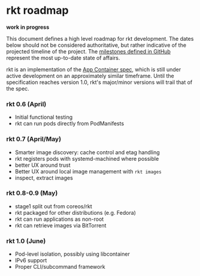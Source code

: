 # rkt roadmap

**work in progress**

This document defines a high level roadmap for rkt development.
The dates below should not be considered authoritative, but rather indicative of the projected timeline of the project.
The [milestones defined in GitHub](https://github.com/coreos/rkt/milestones) represent the most up-to-date state of affairs.

rkt is an implementation of the [App Container spec](https://github.com/appc/spec), which is still under active development on an approximately similar timeframe.
Until the specification reaches version 1.0, rkt's major/minor versions will trail that of the spec.

### rkt 0.6 (April)
- Initial functional testing
- rkt can run pods directly from PodManifests

### rkt 0.7 (April/May)

- Smarter image discovery: cache control and etag handling 
- rkt registers pods with systemd-machined where possible
- better UX around trust
- Better UX around local image management with `rkt images`
 - inspect, extract images

### rkt 0.8-0.9 (May)
- stage1 split out from coreos/rkt
- rkt packaged for other distributions (e.g. Fedora)
- rkt can run applications as non-root
- rkt can retrieve images via BitTorrent

### rkt 1.0 (June)
- Pod-level isolation, possibly using libcontainer
- IPv6 support
- Proper CLI/subcommand framework
